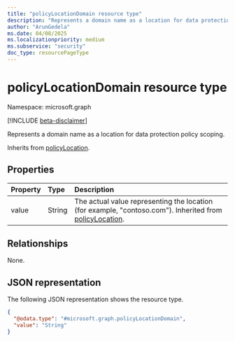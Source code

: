 ```yaml
---
title: "policyLocationDomain resource type"
description: "Represents a domain name as a location for data protection policy scoping."
author: "ArunGedela"
ms.date: 04/08/2025
ms.localizationpriority: medium
ms.subservice: "security"
doc_type: resourcePageType
---
```


# policyLocationDomain resource type

Namespace: microsoft.graph

[!INCLUDE [beta-disclaimer](../../includes/beta-disclaimer.md)]

Represents a domain name as a location for data protection policy scoping.

Inherits from [policyLocation](../resources/policylocation.md).

## Properties

| Property | Type   | Description                                                    |
| :------- | :----- | :------------------------------------------------------------- |
| value    | String | The actual value representing the location (for example, "contoso.com"). Inherited from [policyLocation](../resources/policylocation.md). |

## Relationships

None.

## JSON representation

The following JSON representation shows the resource type.
<!-- {
  "blockType": "resource",
  "@odata.type": "microsoft.graph.policyLocationDomain",
  "baseType": "microsoft.graph.policyLocation",
  "openType": false
}-->
``` json
{
  "@odata.type": "#microsoft.graph.policyLocationDomain",
  "value": "String"
}
```
